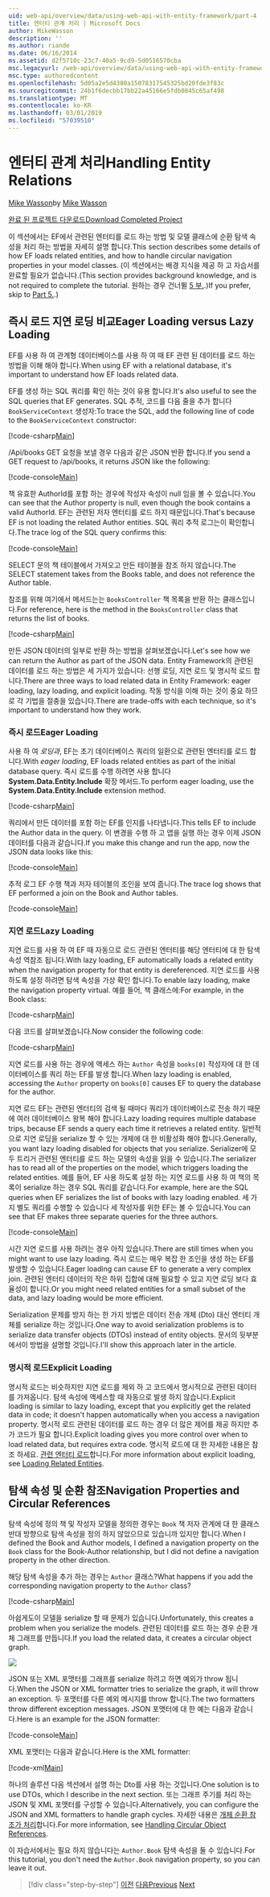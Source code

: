 ```yaml
---
uid: web-api/overview/data/using-web-api-with-entity-framework/part-4
title: 엔터티 관계 처리 | Microsoft Docs
author: MikeWasson
description: ''
ms.author: riande
ms.date: 06/16/2014
ms.assetid: d2f5710c-23c7-40a5-9cd9-5d0516570cba
msc.legacyurl: /web-api/overview/data/using-web-api-with-entity-framework/part-4
msc.type: authoredcontent
ms.openlocfilehash: 5d05a2e5d4380a15078317545325bd20fde3f83c
ms.sourcegitcommit: 24b1f6decbb17bb22a45166e5fdb0845c65af498
ms.translationtype: MT
ms.contentlocale: ko-KR
ms.lasthandoff: 03/01/2019
ms.locfileid: "57039510"
---
```

<a name="handling-entity-relations"></a><span data-ttu-id="bbd05-102">엔터티 관계 처리</span><span class="sxs-lookup"><span data-stu-id="bbd05-102">Handling Entity Relations</span></span>
====================
<span data-ttu-id="bbd05-103">[Mike Wasson](https://github.com/MikeWasson)</span><span class="sxs-lookup"><span data-stu-id="bbd05-103">by [Mike Wasson](https://github.com/MikeWasson)</span></span>

[<span data-ttu-id="bbd05-104">완료 된 프로젝트 다운로드</span><span class="sxs-lookup"><span data-stu-id="bbd05-104">Download Completed Project</span></span>](https://github.com/MikeWasson/BookService)

<span data-ttu-id="bbd05-105">이 섹션에서는 EF에서 관련된 엔터티를 로드 하는 방법 및 모델 클래스에 순환 탐색 속성을 처리 하는 방법을 자세히 설명 합니다.</span><span class="sxs-lookup"><span data-stu-id="bbd05-105">This section describes some details of how EF loads related entities, and how to handle circular navigation properties in your model classes.</span></span> <span data-ttu-id="bbd05-106">(이 섹션에서는 배경 지식을 제공 하 고 자습서를 완료할 필요가 없습니다.</span><span class="sxs-lookup"><span data-stu-id="bbd05-106">(This section provides background knowledge, and is not required to complete the tutorial.</span></span> <span data-ttu-id="bbd05-107">원하는 경우 건너뛸 [5 부.](part-5.md).)</span><span class="sxs-lookup"><span data-stu-id="bbd05-107">If you prefer, skip to [Part 5.](part-5.md).)</span></span>

## <a name="eager-loading-versus-lazy-loading"></a><span data-ttu-id="bbd05-108">즉시 로드 지연 로딩 비교</span><span class="sxs-lookup"><span data-stu-id="bbd05-108">Eager Loading versus Lazy Loading</span></span>

<span data-ttu-id="bbd05-109">EF를 사용 하 여 관계형 데이터베이스를 사용 하 여 때 EF 관련 된 데이터를 로드 하는 방법을 이해 해야 합니다.</span><span class="sxs-lookup"><span data-stu-id="bbd05-109">When using EF with a relational database, it's important to understand how EF loads related data.</span></span>

<span data-ttu-id="bbd05-110">EF를 생성 하는 SQL 쿼리를 확인 하는 것이 유용 합니다.</span><span class="sxs-lookup"><span data-stu-id="bbd05-110">It's also useful to see the SQL queries that EF generates.</span></span> <span data-ttu-id="bbd05-111">SQL 추적, 코드를 다음 줄을 추가 합니다 `BookServiceContext` 생성자:</span><span class="sxs-lookup"><span data-stu-id="bbd05-111">To trace the SQL, add the following line of code to the `BookServiceContext` constructor:</span></span>

[!code-csharp[Main](part-4/samples/sample1.cs)]

<span data-ttu-id="bbd05-112">/Api/books GET 요청을 보낼 경우 다음과 같은 JSON 반환 합니다.</span><span class="sxs-lookup"><span data-stu-id="bbd05-112">If you send a GET request to /api/books, it returns JSON like the following:</span></span>

[!code-console[Main](part-4/samples/sample2.cmd)]

<span data-ttu-id="bbd05-113">책 유효한 AuthorId를 포함 하는 경우에 작성자 속성이 null 임을 볼 수 있습니다.</span><span class="sxs-lookup"><span data-stu-id="bbd05-113">You can see that the Author property is null, even though the book contains a valid AuthorId.</span></span> <span data-ttu-id="bbd05-114">EF는 관련된 저자 엔터티를 로드 하지 때문입니다.</span><span class="sxs-lookup"><span data-stu-id="bbd05-114">That's because EF is not loading the related Author entities.</span></span> <span data-ttu-id="bbd05-115">SQL 쿼리 추적 로그는이 확인합니다.</span><span class="sxs-lookup"><span data-stu-id="bbd05-115">The trace log of the SQL query confirms this:</span></span>

[!code-console[Main](part-4/samples/sample3.sql)]

<span data-ttu-id="bbd05-116">SELECT 문의 책 테이블에서 가져오고 만든 테이블을 참조 하지 않습니다.</span><span class="sxs-lookup"><span data-stu-id="bbd05-116">The SELECT statement takes from the Books table, and does not reference the Author table.</span></span>

<span data-ttu-id="bbd05-117">참조를 위해 여기에서 메서드는는 `BooksController` 책 목록을 반환 하는 클래스입니다.</span><span class="sxs-lookup"><span data-stu-id="bbd05-117">For reference, here is the method in the `BooksController` class that returns the list of books.</span></span>

[!code-csharp[Main](part-4/samples/sample4.cs)]

<span data-ttu-id="bbd05-118">만든 JSON 데이터의 일부로 반환 하는 방법을 살펴보겠습니다.</span><span class="sxs-lookup"><span data-stu-id="bbd05-118">Let's see how we can return the Author as part of the JSON data.</span></span> <span data-ttu-id="bbd05-119">Entity Framework의 관련된 데이터를 로드 하는 방법은 세 가지가 있습니다: 선행 로딩, 지연 로드 및 명시적 로드 합니다.</span><span class="sxs-lookup"><span data-stu-id="bbd05-119">There are three ways to load related data in Entity Framework: eager loading, lazy loading, and explicit loading.</span></span> <span data-ttu-id="bbd05-120">작동 방식을 이해 하는 것이 중요 하므로 각 기법을 절충을 있습니다.</span><span class="sxs-lookup"><span data-stu-id="bbd05-120">There are trade-offs with each technique, so it's important to understand how they work.</span></span>

### <a name="eager-loading"></a><span data-ttu-id="bbd05-121">즉시 로드</span><span class="sxs-lookup"><span data-stu-id="bbd05-121">Eager Loading</span></span>

<span data-ttu-id="bbd05-122">사용 하 여 *로딩과*, EF는 초기 데이터베이스 쿼리의 일환으로 관련된 엔터티를 로드 합니다.</span><span class="sxs-lookup"><span data-stu-id="bbd05-122">With *eager loading*, EF loads related entities as part of the initial database query.</span></span> <span data-ttu-id="bbd05-123">즉시 로드를 수행 하려면 사용 합니다 **System.Data.Entity.Include** 확장 메서드.</span><span class="sxs-lookup"><span data-stu-id="bbd05-123">To perform eager loading, use the **System.Data.Entity.Include** extension method.</span></span>

[!code-csharp[Main](part-4/samples/sample5.cs)]

<span data-ttu-id="bbd05-124">쿼리에서 만든 데이터를 포함 하는 EF를 인지를 나타냅니다.</span><span class="sxs-lookup"><span data-stu-id="bbd05-124">This tells EF to include the Author data in the query.</span></span> <span data-ttu-id="bbd05-125">이 변경을 수행 하 고 앱을 실행 하는 경우 이제 JSON 데이터를 다음과 같습니다.</span><span class="sxs-lookup"><span data-stu-id="bbd05-125">If you make this change and run the app, now the JSON data looks like this:</span></span>

[!code-console[Main](part-4/samples/sample6.cmd)]

<span data-ttu-id="bbd05-126">추적 로그 EF 수행 책과 저자 테이블의 조인을 보여 줍니다.</span><span class="sxs-lookup"><span data-stu-id="bbd05-126">The trace log shows that EF performed a join on the Book and Author tables.</span></span>

[!code-console[Main](part-4/samples/sample7.cmd)]

### <a name="lazy-loading"></a><span data-ttu-id="bbd05-127">지연 로드</span><span class="sxs-lookup"><span data-stu-id="bbd05-127">Lazy Loading</span></span>

<span data-ttu-id="bbd05-128">지연 로드를 사용 하 여 EF 때 자동으로 로드 관련된 엔터티를 해당 엔터티에 대 한 탐색 속성 역참조 됩니다.</span><span class="sxs-lookup"><span data-stu-id="bbd05-128">With lazy loading, EF automatically loads a related entity when the navigation property for that entity is dereferenced.</span></span> <span data-ttu-id="bbd05-129">지연 로드를 사용 하도록 설정 하려면 탐색 속성을 가상 확인 합니다.</span><span class="sxs-lookup"><span data-stu-id="bbd05-129">To enable lazy loading, make the navigation property virtual.</span></span> <span data-ttu-id="bbd05-130">예를 들어, 책 클래스에:</span><span class="sxs-lookup"><span data-stu-id="bbd05-130">For example, in the Book class:</span></span>

[!code-csharp[Main](part-4/samples/sample8.cs?highlight=6)]

<span data-ttu-id="bbd05-131">다음 코드를 살펴보겠습니다.</span><span class="sxs-lookup"><span data-stu-id="bbd05-131">Now consider the following code:</span></span>

[!code-csharp[Main](part-4/samples/sample9.cs)]

<span data-ttu-id="bbd05-132">지연 로드를 사용 하는 경우에 액세스 하는 `Author` 속성을 `books[0]` 작성자에 대 한 데이터베이스를 쿼리 하는 EF를 발생 합니다.</span><span class="sxs-lookup"><span data-stu-id="bbd05-132">When lazy loading is enabled, accessing the `Author` property on `books[0]` causes EF to query the database for the author.</span></span>

<span data-ttu-id="bbd05-133">지연 로드 EF는 관련된 엔터티의 검색 될 때마다 쿼리가 데이터베이스로 전송 하기 때문에 여러 데이터베이스 왕복 해야 합니다.</span><span class="sxs-lookup"><span data-stu-id="bbd05-133">Lazy loading requires multiple database trips, because EF sends a query each time it retrieves a related entity.</span></span> <span data-ttu-id="bbd05-134">일반적으로 지연 로딩을 serialize 할 수 있는 개체에 대 한 비활성화 해야 합니다.</span><span class="sxs-lookup"><span data-stu-id="bbd05-134">Generally, you want lazy loading disabled for objects that you serialize.</span></span> <span data-ttu-id="bbd05-135">Serializer에 모두 트리거 관련된 엔터티를 로드 하는 모델의 속성을 읽을 수 있습니다.</span><span class="sxs-lookup"><span data-stu-id="bbd05-135">The serializer has to read all of the properties on the model, which triggers loading the related entities.</span></span> <span data-ttu-id="bbd05-136">예를 들어, EF 사용 하도록 설정 하는 지연 로드를 사용 하 여 책의 목록이 serialize 하는 경우 SQL 쿼리를 같습니다.</span><span class="sxs-lookup"><span data-stu-id="bbd05-136">For example, here are the SQL queries when EF serializes the list of books with lazy loading enabled.</span></span> <span data-ttu-id="bbd05-137">세 가지 별도 쿼리를 수행할 수 있습니다 세 작성자를 위한 EF는 볼 수 있습니다.</span><span class="sxs-lookup"><span data-stu-id="bbd05-137">You can see that EF makes three separate queries for the three authors.</span></span>

[!code-console[Main](part-4/samples/sample10.sql)]

<span data-ttu-id="bbd05-138">시간 지연 로드를 사용 하려는 경우 아직 있습니다.</span><span class="sxs-lookup"><span data-stu-id="bbd05-138">There are still times when you might want to use lazy loading.</span></span> <span data-ttu-id="bbd05-139">즉시 로드는 매우 복잡 한 조인을 생성 하는 EF를 발생할 수 있습니다.</span><span class="sxs-lookup"><span data-stu-id="bbd05-139">Eager loading can cause EF to generate a very complex join.</span></span> <span data-ttu-id="bbd05-140">관련된 엔터티 데이터의 작은 하위 집합에 대해 필요할 수 있고 지연 로딩 보다 효율성이 합니다.</span><span class="sxs-lookup"><span data-stu-id="bbd05-140">Or you might need related entities for a small subset of the data, and lazy loading would be more efficient.</span></span>

<span data-ttu-id="bbd05-141">Serialization 문제를 방지 하는 한 가지 방법은 데이터 전송 개체 (Dto) 대신 엔터티 개체를 serialize 하는 것입니다.</span><span class="sxs-lookup"><span data-stu-id="bbd05-141">One way to avoid serialization problems is to serialize data transfer objects (DTOs) instead of entity objects.</span></span> <span data-ttu-id="bbd05-142">문서의 뒷부분에서이 방법을 설명할 것입니다.</span><span class="sxs-lookup"><span data-stu-id="bbd05-142">I'll show this approach later in the article.</span></span>

### <a name="explicit-loading"></a><span data-ttu-id="bbd05-143">명시적 로드</span><span class="sxs-lookup"><span data-stu-id="bbd05-143">Explicit Loading</span></span>

<span data-ttu-id="bbd05-144">명시적 로드는 비슷하지만 지연 로드를 제외 하 고 코드에서 명시적으로 관련된 데이터를 가져옵니다. 탐색 속성에 액세스할 때 자동으로 발생 하지 않습니다.</span><span class="sxs-lookup"><span data-stu-id="bbd05-144">Explicit loading is similar to lazy loading, except that you explicitly get the related data in code; it doesn't happen automatically when you access a navigation property.</span></span> <span data-ttu-id="bbd05-145">명시적 로드 관련된 데이터를 로드 하는 경우 더 많은 제어를 제공 하지만 추가 코드가 필요 합니다.</span><span class="sxs-lookup"><span data-stu-id="bbd05-145">Explicit loading gives you more control over when to load related data, but requires extra code.</span></span> <span data-ttu-id="bbd05-146">명시적 로드에 대 한 자세한 내용은 참조 하세요. [관련 엔터티 로드](https://msdn.microsoft.com/data/jj574232#explicit)합니다.</span><span class="sxs-lookup"><span data-stu-id="bbd05-146">For more information about explicit loading, see [Loading Related Entities](https://msdn.microsoft.com/data/jj574232#explicit).</span></span>

## <a name="navigation-properties-and-circular-references"></a><span data-ttu-id="bbd05-147">탐색 속성 및 순환 참조</span><span class="sxs-lookup"><span data-stu-id="bbd05-147">Navigation Properties and Circular References</span></span>

<span data-ttu-id="bbd05-148">탐색 속성에 정의 책 및 작성자 모델을 정의한 경우는 `Book` 책 저자 관계에 대 한 클래스 반대 방향으로 탐색 속성을 정의 하지 않았으므로 있습니까 있지만 합니다.</span><span class="sxs-lookup"><span data-stu-id="bbd05-148">When I defined the Book and Author models, I defined a navigation property on the `Book` class for the Book-Author relationship, but I did not define a navigation property in the other direction.</span></span>

<span data-ttu-id="bbd05-149">해당 탐색 속성을 추가 하는 경우는 `Author` 클래스?</span><span class="sxs-lookup"><span data-stu-id="bbd05-149">What happens if you add the corresponding navigation property to the `Author` class?</span></span>

[!code-csharp[Main](part-4/samples/sample11.cs?highlight=7)]

<span data-ttu-id="bbd05-150">아쉽게도이 모델을 serialize 할 때 문제가 있습니다.</span><span class="sxs-lookup"><span data-stu-id="bbd05-150">Unfortunately, this creates a problem when you serialize the models.</span></span> <span data-ttu-id="bbd05-151">관련된 데이터를 로드 하는 경우 순환 개체 그래프를 만듭니다.</span><span class="sxs-lookup"><span data-stu-id="bbd05-151">If you load the related data, it creates a circular object graph.</span></span>

![](part-4/_static/image1.png)

<span data-ttu-id="bbd05-152">JSON 또는 XML 포맷터를 그래프를 serialize 하려고 하면 예외가 throw 됩니다.</span><span class="sxs-lookup"><span data-stu-id="bbd05-152">When the JSON or XML formatter tries to serialize the graph, it will throw an exception.</span></span> <span data-ttu-id="bbd05-153">두 포맷터를 다른 예외 메시지를 throw 합니다.</span><span class="sxs-lookup"><span data-stu-id="bbd05-153">The two formatters throw different exception messages.</span></span> <span data-ttu-id="bbd05-154">JSON 포맷터에 대 한 예는 다음과 같습니다.</span><span class="sxs-lookup"><span data-stu-id="bbd05-154">Here is an example for the JSON formatter:</span></span>

[!code-console[Main](part-4/samples/sample12.cmd)]

<span data-ttu-id="bbd05-155">XML 포맷터는 다음과 같습니다.</span><span class="sxs-lookup"><span data-stu-id="bbd05-155">Here is the XML formatter:</span></span>

[!code-xml[Main](part-4/samples/sample13.xml)]

<span data-ttu-id="bbd05-156">하나의 솔루션 다음 섹션에서 설명 하는 Dto를 사용 하는 것입니다.</span><span class="sxs-lookup"><span data-stu-id="bbd05-156">One solution is to use DTOs, which I describe in the next section.</span></span> <span data-ttu-id="bbd05-157">또는 그래프 주기를 처리 하는 JSON 및 XML 포맷터를 구성할 수 있습니다.</span><span class="sxs-lookup"><span data-stu-id="bbd05-157">Alternatively, you can configure the JSON and XML formatters to handle graph cycles.</span></span> <span data-ttu-id="bbd05-158">자세한 내용은 [개체 순환 참조가 처리](../../formats-and-model-binding/json-and-xml-serialization.md#handling_circular_object_references)합니다.</span><span class="sxs-lookup"><span data-stu-id="bbd05-158">For more information, see [Handling Circular Object References](../../formats-and-model-binding/json-and-xml-serialization.md#handling_circular_object_references).</span></span>

<span data-ttu-id="bbd05-159">이 자습서에서는 필요 하지 않습니다는 `Author.Book` 탐색 속성을 둘 수 있습니다.</span><span class="sxs-lookup"><span data-stu-id="bbd05-159">For this tutorial, you don't need the `Author.Book` navigation property, so you can leave it out.</span></span>

> [!div class="step-by-step"]
> <span data-ttu-id="bbd05-160">[이전](part-3.md)
> [다음](part-5.md)</span><span class="sxs-lookup"><span data-stu-id="bbd05-160">[Previous](part-3.md)
[Next](part-5.md)</span></span>
